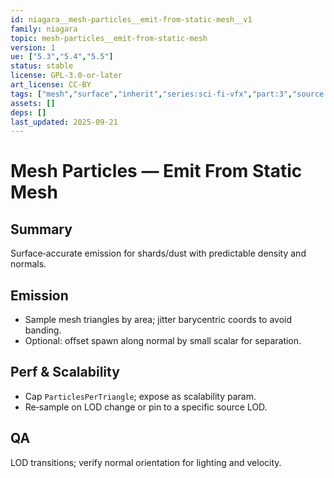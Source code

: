 ```yaml
---
id: niagara__mesh-particles__emit-from-static-mesh__v1
family: niagara
topic: mesh-particles__emit-from-static-mesh
version: 1
ue: ["5.3","5.4","5.5"]
status: stable
license: GPL-3.0-or-later
art_license: CC-BY
tags: ["mesh","surface","inherit","series:sci-fi-vfx","part:3","source:book:butler"]
assets: []
deps: []
last_updated: 2025-09-21
---
```



# Mesh Particles — Emit From Static Mesh


## Summary
Surface‑accurate emission for shards/dust with predictable density and normals.


## Emission
- Sample mesh triangles by area; jitter barycentric coords to avoid banding.
- Optional: offset spawn along normal by small scalar for separation.


## Perf & Scalability
- Cap `ParticlesPerTriangle`; expose as scalability param.
- Re‑sample on LOD change or pin to a specific source LOD.


## QA
LOD transitions; verify normal orientation for lighting and velocity.